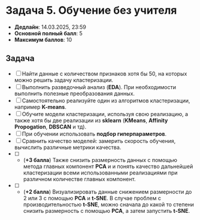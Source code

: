 # Задача 5. Обучение без учителя

* **Дедлайн**: 14.03.2025, 23:59
* **Основной полный балл**: 5
* **Максимум баллов**: 10

## Задача

- [ ] Найти данные с количеством признаков хотя бы 50, на которых можно решить задачу кластеризации.
- [ ] Выполнить разведочный анализ (**EDA**). При необходимости выполнить полезные преобразования данных.
- [ ] Самостоятельно реализуйте один из алгоритмов кластеризации, например **K-means**.
- [ ] Обучите модели кластеризации, используя свою реализацию, а также хотя бы две реализации из **sklearn** (**KMeans**, **Affinity Propogation**, **DBSCAN** и тд).
- [ ] При обучении использовать **подбор гиперпараметров**.
- [ ] Сравнить качество моделей: замерить скорость обучения, вычислить различные метрики качества.
- [ ] * (**+3 балла**) Также снизить размерность данных с помощью метода главных компонент **PCA** и и понять качество дальнейшей кластеризации всеми использованными реализациями при различном количестве главных компонент.
- [ ] * (**+2 балла**) Визуализировать данные снижением размерности до 2 или 3 с помощью **PCA** и **t-SNE**. В случае проблем с производительностью **t-SNE**, можно сначала до какой то степени снизить размерность с помощью **PCA**, а затем запустить **t-SNE**.
